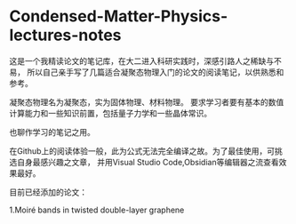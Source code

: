 # Condensed-Matter-Physics-lectures-notes

这是一个我精读论文的笔记库，在大二进入科研实践时，深感引路人之稀缺与不易，
所以自己亲手写了几篇适合凝聚态物理入门的论文的阅读笔记，以供熟悉和参考。

凝聚态物理名为凝聚态，实为固体物理、材料物理。
要求学习者要有基本的数值计算能力和一些知识前置，包括量子力学和一些晶体常识。

也聊作学习的笔记之用。

在Github上的阅读体验一般，此为公式无法完全编译之故。为了最佳使用，可挑选自身最感兴趣之文章，
并用Visual Studio Code,Obsidian等编辑器之流查看效果最好。

目前已经添加的论文：

1.Moiré bands in twisted double-layer graphene
